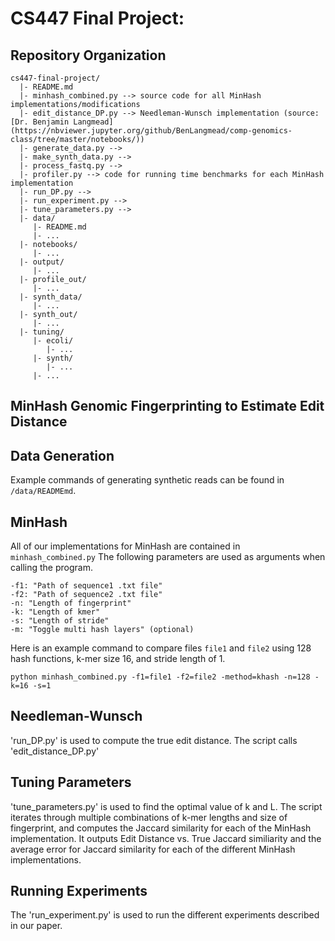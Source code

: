 # CS447 Final Project:

## Repository Organization
    cs447-final-project/
      |- README.md
      |- minhash_combined.py --> source code for all MinHash implementations/modifications
      |- edit_distance_DP.py --> Needleman-Wunsch implementation (source: [Dr. Benjamin Langmead](https://nbviewer.jupyter.org/github/BenLangmead/comp-genomics-class/tree/master/notebooks/))
      |- generate_data.py -->
      |- make_synth_data.py -->
      |- process_fastq.py -->
      |- profiler.py --> code for running time benchmarks for each MinHash implementation
      |- run_DP.py -->
      |- run_experiment.py --> 
      |- tune_parameters.py -->
      |- data/
         |- README.md
         |- ...
      |- notebooks/
         |- ...
      |- output/
         |- ...
      |- profile_out/
         |- ...
      |- synth_data/
         |- ...
      |- synth_out/
         |- ...
      |- tuning/
         |- ecoli/
            |- ...
         |- synth/
            |- ...
         |- ...


## MinHash Genomic Fingerprinting to Estimate Edit Distance

## Data Generation
Example commands of generating synthetic reads can be found in `/data/READMEmd`. 

## MinHash
All of our implementations for MinHash are contained in `minhash_combined.py` The following parameters are used as arguments when calling the program. 
``` 
-f1: "Path of sequence1 .txt file"
-f2: "Path of sequence2 .txt file"
-n: "Length of fingerprint"
-k: "Length of kmer"
-s: "Length of stride"
-m: "Toggle multi hash layers" (optional)
```

Here is an example command to compare files `file1` and `file2` using 128 hash functions, k-mer size 16, and stride length of 1.

```python minhash_combined.py -f1=file1 -f2=file2 -method=khash -n=128 -k=16 -s=1```

## Needleman-Wunsch
'run_DP.py' is used to compute the true edit distance. The script calls 'edit_distance_DP.py'

## Tuning Parameters
'tune_parameters.py' is used to find the optimal value of k and L. The script iterates through multiple combinations of k-mer lengths and size of fingerprint, and computes the Jaccard similarity for each of the MinHash implementation. It outputs Edit Distance vs. True Jaccard similiarity and the average error for Jaccard similarity for each of the different MinHash implementations. 

## Running Experiments
The 'run_experiment.py' is used to run the different experiments described in our paper.
